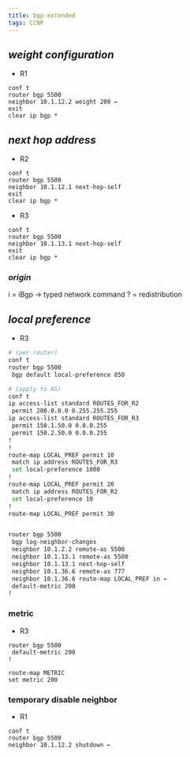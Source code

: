 ```yaml
---
title: bgp-extended
tags: CCNP
---
```


## ***weight configuration***

- R1  

```
conf t
router bgp 5500
neighbor 10.1.12.2 weight 200 ← 
exit
clear ip bgp *
```

## ***next hop address***

- R2  

```
conf t
router bgp 5500
neighbor 10.1.12.1 next-hop-self
exit
clear ip bgp *
```

- R3  

```
conf t
router bgp 5500
neighbor 10.1.13.1 next-hop-self
exit
clear ip bgp *
```

### ***origin***

i = iBgp → typed network command
? = redistribution

## ***local preference***

- R3  

```bash
# (per router)
conf t
router bgp 5500
 bgp default local-preference 850

# (apply to AS)
conf t
ip access-list standard ROUTES_FOR_R2
 permit 200.0.0.0 0.255.255.255
ip access-list standard ROUTES_FOR_R3
 permit 150.1.50.0 0.0.0.255
 permit 150.2.50.0 0.0.0.255
!
!
route-map LOCAL_PREF permit 10
 match ip address ROUTES_FOR_R3
 set local-preference 1000
!
route-map LOCAL_PREF permit 20
 match ip address ROUTES_FOR_R2
 set local-preference 10
!
route-map LOCAL_PREF permit 30


router bgp 5500
 bgp log-neighbor-changes
 neighbor 10.1.2.2 remote-as 5500
 neighbor 10.1.13.1 remote-as 5500
 neighbor 10.1.13.1 next-hop-self
 neighbor 10.1.36.6 remote-as 777
 neighbor 10.1.36.6 route-map LOCAL_PREF in ← 
 default-metric 200
!
```

### metric  

- R3  

```
router bgp 5500
 default-metric 200
!

route-map METRIC
set metric 200
```

### temporary disable neighbor  

- R1  

```
conf t
router bgp 5500
neighbor 10.1.12.2 shutdown ←
```